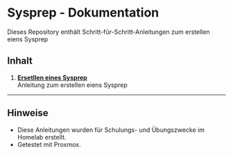 # Sysprep - Dokumentation

Dieses Repository enthält Schritt-für-Schritt-Anleitungen zum erstellen eiens Sysprep

## Inhalt

1. **[Ersetllen eines Sysprep](Sysprep.pdf)**  
   Anleitung zum erstellen eiens Sysprep



---

## Hinweise

- Diese Anleitungen wurden für Schulungs- und Übungszwecke im Homelab erstellt.
- Getestet mit Proxmox.

